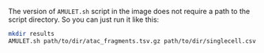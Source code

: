 The version of `AMULET.sh` script in the image does not require a path to the script directory. So you can just run it like this:
```bash
mkdir results
AMULET.sh path/to/dir/atac_fragments.tsv.gz path/to/dir/singlecell.csv human_autosomes.txt GRCh38.bed ./results
```
